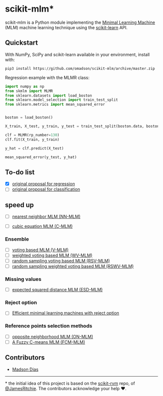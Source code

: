 # scikit-mlm\*
scikit-mlm is a Python module implementing the [Minimal Learning Machine][1] (MLM) machine learning technique using the [scikit-learn][2] API.

## Quickstart
With NumPy, SciPy and scikit-learn available in your environment, install with:
```
pip3 install https://github.com/omadson/scikit-mlm/archive/master.zip
```

Regression example with the MLMR class:
```Python
import numpy as np
from skmlm import MLMR
from sklearn.datasets import load_boston
from sklearn.model_selection import train_test_split
from sklearn.metrics import mean_squared_error


boston = load_boston()

X_train, X_test, y_train, y_test = train_test_split(boston.data, boston.target, test_size=0.2)

clf = MLMR(rp_number=130)
clf.fit(X_train, y_train)

y_hat = clf.predict(X_test)

mean_squared_error(y_test, y_hat)
```

## To-do list
 - [x] [original proposal for regression](https://doi.org/10.1016/j.neucom.2014.11.073)
 - [ ] [original proposal for classification](https://doi.org/10.1016/j.neucom.2014.11.073)

## speed up
 - [ ] [nearest neighbor MLM (NN-MLM)](https://link.springer.com/article/10.1007%2Fs11063-017-9587-5#Sec9)
 - [ ] [cubic equation MLM (C-MLM)](https://link.springer.com/article/10.1007%2Fs11063-017-9587-5#Sec10)


### Ensemble
 - [ ] [voting based MLM (V-MLM)](https://link.springer.com/article/10.1007%2Fs11063-017-9587-5#Sec11)
 - [ ] [weighted voting based MLM (WV-MLM)](https://link.springer.com/article/10.1007%2Fs11063-017-9587-5#Sec11)
 - [ ] [random sampling voting based MLM (RSV-MLM)](https://link.springer.com/article/10.1007%2Fs11063-017-9587-5#Sec11)
 - [ ] [random sampling weighted voting based MLM (RSWV-MLM)](https://link.springer.com/article/10.1007%2Fs11063-017-9587-5#Sec11)

### Missing values
 - [ ] [expected squared distance MLM (ESD-MLM)](https://doi.org/10.1007/978-3-319-26532-2_62)

### Reject option
 - [ ] [Efficient minimal learning machines with reject option](https://doi.org/10.1109/BRACIS.2016.078)

### Reference points selection methods
 - [ ] [opposite neighborhood MLM (ON-MLM)](https://www.elen.ucl.ac.be/Proceedings/esann/esannpdf/es2018-198.pdf)
 - [ ] [A Fuzzy C-means MLM (FCM-MLM)](https://doi.org/10.1007/978-3-319-95312-0_34)

<!-- ### unclassified
 - [ ] [MLM-rank: A Ranking Algorithm Based on the Minimal Learning Machine](https://doi.org/10.1109/BRACIS.2015.39) -->

## Contributors
 - [Madson Dias](https://github.com/omadson)

---

\* the initial idea of this project is based on the [scikit-rvm](https://github.com/JamesRitchie/scikit-rvm) repo, of  [@JamesRitchie](https://github.com/JamesRitchie). The contributors acknowledge your help :heart:.


[1]: https://doi.org/10.1016/j.neucom.2014.11.073
[2]: http://scikit-learn.org/
[3]: https://doi.org/10.1007/s11063-017-9587-5#
